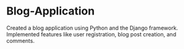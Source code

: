 # Blog-Application
Created a blog application using Python and the Django framework. Implemented features like user registration, blog post creation, and comments.
